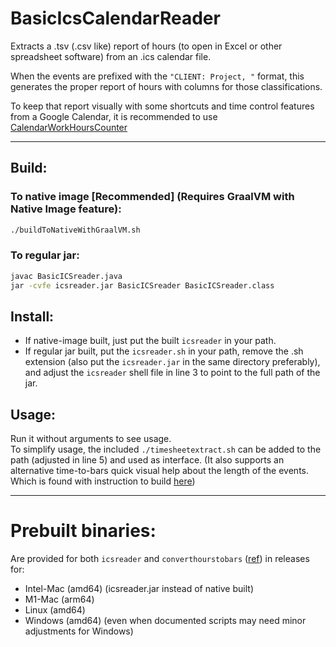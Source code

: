 # BasicIcsCalendarReader

Extracts a .tsv (.csv like) report of hours (to open in Excel or other spreadsheet software) from an .ics calendar file.

When the events are prefixed with the `"CLIENT: Project, "` format, this generates the proper report of hours with columns for those classifications. 

To keep that report visually with some shortcuts and time control features from a Google Calendar, it is recommended to use [CalendarWorkHoursCounter](https://github.com/Ortega-Dan/CalendarWorkHoursCounter)

___
## Build:
### To native image [Recommended] (Requires GraalVM with Native Image feature):
```bash
./buildToNativeWithGraalVM.sh
```

### To regular jar:
```bash
javac BasicICSreader.java
jar -cvfe icsreader.jar BasicICSreader BasicICSreader.class
```


## Install: 
- If native-image built, just put the built `icsreader` in your path.
- If regular jar built, put the `icsreader.sh` in your path, remove the .sh extension (also put the `icsreader.jar` in the same directory preferably), and adjust the `icsreader` shell file in line 3 to point to the full path of the jar.


## Usage:
Run it without arguments to see usage.\
To simplify usage, the included `./timesheetextract.sh` can be added to the path (adjusted in line 5) and used as interface. (It also supports an alternative time-to-bars quick visual help about the length of the events. Which is found with instruction to build [here](convertHoursToBars/README.md))

___

# Prebuilt binaries:
Are provided for both `icsreader` and `converthourstobars` ([ref](convertHoursToBars/README.md)) in releases for:
- Intel-Mac (amd64) (icsreader.jar instead of native built)
- M1-Mac (arm64)
- Linux (amd64)
- Windows (amd64) (even when documented scripts may need minor adjustments for Windows)